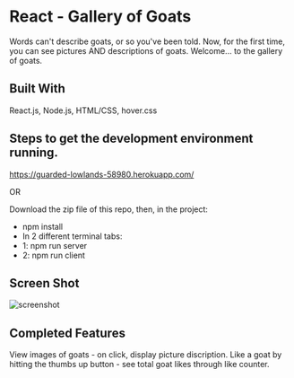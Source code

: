 # React - Gallery of Goats
Words can't describe goats, or so you've been told. Now, for the first time, you can see pictures AND descriptions of goats. Welcome... to the gallery of goats. 

## Built With
React.js, Node.js, HTML/CSS, hover.css

## Steps to get the development environment running.

https://guarded-lowlands-58980.herokuapp.com/

OR 

Download the zip file of this repo, then, in the project:
- npm install
- In 2 different terminal tabs:
-   1: npm run server
-   2: npm run client

## Screen Shot

![screenshot](public/images/screenshot2.png)

## Completed Features 

View images of goats - on click, display picture discription. 
Like a goat by hitting the thumbs up button - see total goat likes through like counter.
